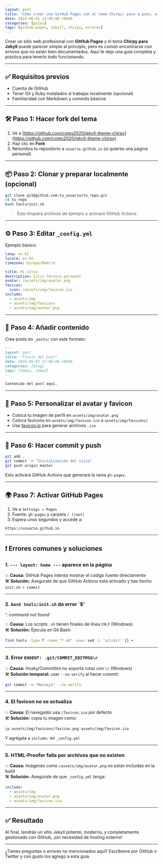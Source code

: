 ```yaml
---
layout: post
title: "Cómo crear una GitHub Pages con el tema Chirpy: paso a paso, errores comunes y soluciones"
date: 2024-06-01 12:00:00 +0200
categories: [guías]
tags: [github-pages, jekyll, chirpy, errores]
---
```


Crear un sitio web profesional con **GitHub Pages** y el tema **Chirpy para Jekyll** puede parecer simple al principio, pero es común encontrarse con errores que no están bien documentados. Aquí te dejo una guía completa y práctica para tenerlo todo funcionando.

---

## ✅ Requisitos previos

- Cuenta de GitHub
- Tener Git y Ruby instalados si trabajas localmente (opcional)
- Familiaridad con Markdown y commits básicos

---

## 🛠️ Paso 1: Hacer fork del tema

1. Ve a [https://github.com/cotes2020/jekyll-theme-chirpy](https://github.com/cotes2020/jekyll-theme-chirpy)
2. Haz clic en **Fork**
3. Renombra tu repositorio a `usuario.github.io` (si quieres una página personal)

---

## 📦 Paso 2: Clonar y preparar localmente (opcional)

```bash
git clone git@github.com:tu_usuario/tu_repo.git
cd tu_repo
bash tools/init.sh
```

> Esto limpiará archivos de ejemplo y activará GitHub Actions.

---

## ⚙️ Paso 3: Editar `_config.yml`

Ejemplo básico:

```yaml
lang: es-ES
locale: es-ES
timezone: Europe/Madrid

title: Mi sitio
description: Sitio técnico personal
avatar: /assets/img/avatar.png
favicon:
  icon: /assets/img/favicon.ico
include:
  - assets/img
  - assets/img/favicons
  - assets/img/avatar.png
```

---

## 🧪 Paso 4: Añadir contenido

Crea posts en `_posts/` con este formato:

```markdown
---
layout: post
title: "Título del post"
date: 2024-06-01 12:00:00 +0200
categories: [blog]
tags: [tema1, tema2]
---

Contenido del post aquí.
```

---

## 🎨 Paso 5: Personalizar el avatar y favicon

- Coloca tu imagen de perfil en `assets/img/avatar.png`
- Coloca favicons en `assets/img/favicon.ico` o `assets/img/favicons/`
- Usa [favicon.io](https://favicon.io) para generar archivos `.ico`

---

## 🔄 Paso 6: Hacer commit y push

```bash
git add .
git commit -m "Inicialización del sitio"
git push origin master
```

Esto activará GitHub Actions que generará la rama `gh-pages`.

---

## 🌍 Paso 7: Activar GitHub Pages

1. Ve a `Settings → Pages`
2. Fuente: `gh-pages` y carpeta `/ (root)`
3. Espera unos segundos y accede a:

```
https://usuario.github.io
```

---

## ❗ Errores comunes y soluciones

### 1. `--- layout: home ---` aparece en la página

💥 **Causa:** GitHub Pages intenta mostrar el código fuente directamente  
🛠️ **Solución:** Asegúrate de que GitHub Actions está activado y has hecho `init.sh + commit`

---

### 2. `bash tools/init.sh` da error `$'': command not found`

💥 **Causa:** Los scripts `.sh` tienen finales de línea `CRLF` (Windows)  
🛠️ **Solución:** Ejecuta en Git Bash:

```bash
find tools -type f -name "*.sh" -exec sed -i 's/\r$//' {} +
```

---

### 3. Error `ENOENT: .git/COMMIT_EDITMSG\r`

💥 **Causa:** Husky/Commitlint no soporta rutas con `\r` (Windows)  
🛠️ **Solución temporal:** usar `--no-verify` al hacer commit:

```bash
git commit -m "Mensaje" --no-verify
```

---

### 4. El favicon no se actualiza

💥 **Causa:** El navegador usa `/favicon.ico` por defecto  
🛠️ **Solución:** copia tu imagen como:

```bash
cp assets/img/favicons/favicon.png assets/img/favicon.ico
```

Y agrégala a `include:` en `_config.yml`

---

### 5. HTML-Proofer falla por archivos que no existen

💥 **Causa:** Imágenes como `/assets/img/avatar.png` no están incluidas en la build  
🛠️ **Solución:** Asegúrate de que `_config.yml` tenga:

```yaml
include:
  - assets/img
  - assets/img/avatar.png
  - assets/img/favicon.ico
```

---

## ✅ Resultado

Al final, tendrás un sitio Jekyll potente, moderno, y completamente gestionado con GitHub, ¡sin necesidad de hosting externo!

---

¿Tienes preguntas o errores no mencionados aquí? Escríbeme por GitHub o Twitter y con gusto los agrego a esta guía.
